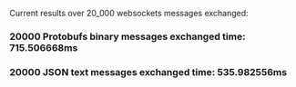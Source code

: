 Current results over 20_000 websockets messages exchanged:

### 20000 Protobufs binary messages exchanged time: 715.506668ms

### 20000 JSON text messages exchanged time: 535.982556ms

